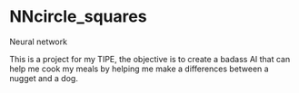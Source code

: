 # NNcircle_squares
Neural network

This is a project for my TIPE, the objective is to create a badass AI that can help me cook my meals by helping me make a differences between a nugget and a dog.
